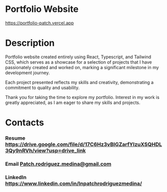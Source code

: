 # Portfolio Website
https://portfolio-patch.vercel.app
# Description
Portfolio website created entirely using React, Typescript, and Tailwind CSS, which serves as a showcase for a selection of projects that I have passionately created and worked on, marking a significant milestone in my development journey. 

Each project presented reflects my skills and creativity, demonstrating a commitment to quality and usability. 

Thank you for taking the time to explore my portfolio. Interest in my work is greatly appreciated, as I am eager to share my skills and projects.

# Contacts
### Resume https://drive.google.com/file/d/17C6Hz3vBIGZarfYIzuXSQHDL3Qy9nRVh/view?usp=drive_link
### Email Patch.rodriguez.medina@gmail.com
### LinkedIn https://www.linkedin.com/in/lnpatchrodriguezmedina/
